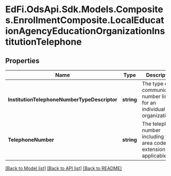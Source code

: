 # EdFi.OdsApi.Sdk.Models.Composites.EnrollmentComposite.LocalEducationAgencyEducationOrganizationInstitutionTelephone
## Properties

Name | Type | Description | Notes
------------ | ------------- | ------------- | -------------
**InstitutionTelephoneNumberTypeDescriptor** | **string** | The type of communication number listed for an individual or organization. | 
**TelephoneNumber** | **string** | The telephone number including the area code, and extension, if applicable. | 

[[Back to Model list]](../README.md#documentation-for-models) [[Back to API list]](../README.md#documentation-for-api-endpoints) [[Back to README]](../README.md)


